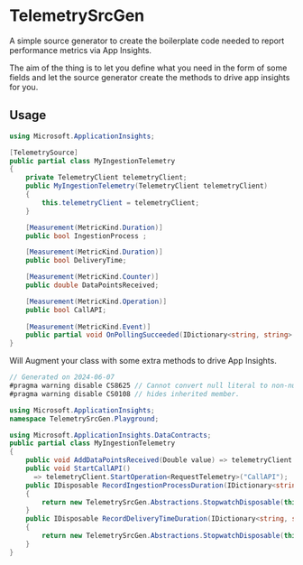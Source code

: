 ﻿# TelemetrySrcGen

A simple source generator to create the boilerplate code needed to report performance metrics via App Insights.

The aim of the thing is to let you define what you need in the form of some fields and let the source generator create the methods to drive app insights for you.

## Usage

```csharp
using Microsoft.ApplicationInsights;

[TelemetrySource]
public partial class MyIngestionTelemetry
{
    private TelemetryClient telemetryClient;
    public MyIngestionTelemetry(TelemetryClient telemetryClient)
    {
        this.telemetryClient = telemetryClient;
    }

    [Measurement(MetricKind.Duration)]
    public bool IngestionProcess ;

    [Measurement(MetricKind.Duration)]
    public bool DeliveryTime;

    [Measurement(MetricKind.Counter)]
    public double DataPointsReceived;

    [Measurement(MetricKind.Operation)]
    public bool CallAPI;
    
    [Measurement(MetricKind.Event)]
    public partial void OnPollingSucceeded(IDictionary<string, string> properties = null, IDictionary<string, double> metrics = null); 
}
```

Will Augment your class with some extra methods to drive App Insights.

```csharp
// Generated on 2024-06-07
#pragma warning disable CS8625 // Cannot convert null literal to non-nullable reference type.
#pragma warning disable CS0108 // hides inherited member.

using Microsoft.ApplicationInsights;
namespace TelemetrySrcGen.Playground;

using Microsoft.ApplicationInsights.DataContracts;
public partial class MyIngestionTelemetry
{
    public void AddDataPointsReceived(Double value) => telemetryClient.TrackMetric("DataPointsReceived.Counter", value);
    public void StartCallAPI() 
      => telemetryClient.StartOperation<RequestTelemetry>("CallAPI");
    public IDisposable RecordIngestionProcessDuration(IDictionary<string, string> properties = null)
    {
        return new TelemetrySrcGen.Abstractions.StopwatchDisposable(this.telemetryClient, "IngestionProcess.Duration", properties);
    }
    public IDisposable RecordDeliveryTimeDuration(IDictionary<string, string> properties = null)
    {
        return new TelemetrySrcGen.Abstractions.StopwatchDisposable(this.telemetryClient, "DeliveryTime.Duration", properties);
    }
}
```
